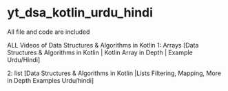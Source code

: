 # yt_dsa_kotlin_urdu_hindi
 All file and code are included

 ALL Videos of Data Structures & Algorithms in Kotlin
1: <a herf="https://youtube.com/live/9iymiY1umr4
">Arrays [Data Structures & Algorithms in Kotlin | Kotlin Array  in Depth | Example Urdu/Hindi]</a>

2: <a herf="https://youtube.com/live/Zf6hWj_asUQ">list [Data Structures & Algorithms in Kotlin |Lists Filtering, Mapping, More in Depth Examples Urdu/hindi]</a>

